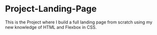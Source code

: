 # Project-Landing-Page

This is the Project where I build a full landing page from scratch using my new knowledge of HTML and Flexbox in CSS.